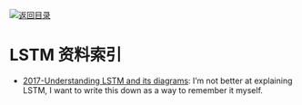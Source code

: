 [![返回目录](https://parg.co/UGo)](https://github.com/wxyyxc1992/Awesome-Links) 
 
 


# LSTM 资料索引

* [2017-Understanding LSTM and its diagrams](https://medium.com/mlreview/understanding-lstm-and-its-diagrams-37e2f46f1714): I’m not better at explaining LSTM, I want to write this down as a way to remember it myself.
